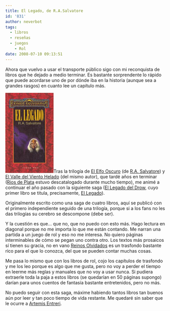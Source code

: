 ```yaml
---
title: El Legado, de R.A.Salvatore
id: '831'
author: neverbot
tags:
  - libros
  - reseñas
  - juegos
    - Rol
date: 2008-07-10 09:13:51
---
```


Ahora que vuelvo a usar el transporte público sigo con mi reconquista de libros que he dejado a medio terminar. Es bastante sorprendente lo rápido que puede acordarse uno de por dónde iba en la historia (aunque sea a grandes rasgos) en cuanto lee un capítulo más.

![El Legado - R.A.Salvatore](./el-legado-de-rasalvatore/el_legado_-_salvatore.jpg "El Legado - R.A.Salvatore")Tras la trilogía de [El Elfo Oscuro](http://en.wikipedia.org/wiki/The_Dark_Elf_Trilogy) (de [R.A. Salvatore](http://en.wikipedia.org/wiki/R._A._Salvatore)) y [El Valle del Viento Helado](http://en.wikipedia.org/wiki/Icewind_Dale_Trilogy) (del mismo autor), que tardé años en terminar ([Rios de Plata](http://tienda.cyberdark.net/rios-de-plata-el-valle-del-viento-helado-2-n1113.html) estuvo descatalogado durante mucho tiempo), me animé a continuar el año pasado con la siguiente saga ([El Legado del Drow](http://en.wikipedia.org/wiki/Legacy_of_the_Drow), cuyo primer libro se titula, precisamente, [El Legado](http://tienda.cyberdark.net/el-legado-n2165.html)).

Originalmente escrito como una saga de cuatro libros, aquí se publicó con el primero independiente seguido de una trilogía, porque si a los fans no les das trilogías su cerebro se descompone (debe ser).

Y la cuestión es que... que no, que no puedo con esto más. Hago lectura en diagonal porque no me importa lo que me están contando. Me narran una partida a un juego de rol y eso no me interesa. No quiero páginas interminables de cómo se pegan uno contra otro. Los textos más prosaicos sí tienen su gracia, no en vano [Reinos Olvidados](http://en.wikipedia.org/wiki/Forgotten_Realms) es un trasfondo bastante rico para el que lo conozca, del que se pueden contar muchas cosas.

Me pasa lo mismo que con los libros de rol, cojo los capítulos de trasfondo y me los leo porque es algo que me gusta, pero no voy a perder el tiempo en leerme más reglas y manuales que no voy a usar nunca. Si pudiera extraerle toda la paja a estos libros (se quedarían en 50 páginas supongo) darían para unos cuentos de fantasía bastante entretenidos, pero no más.

No puedo seguir con esta saga, máxime habiendo tantos libros tan buenos aún por leer y tan poco tiempo de vida restante. Me quedaré sin saber que le ocurre a [Artemis Entreri](http://en.wikipedia.org/wiki/Artemis_Entreri).